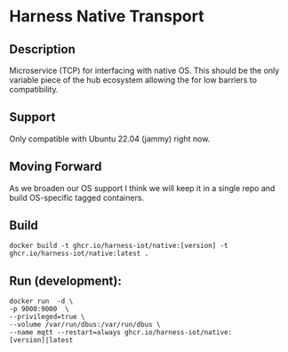 # Harness Native Transport

## Description
Microservice (TCP) for interfacing with native OS. This should be the only variable piece of the hub ecosystem allowing the for low barriers to compatibility. 

## Support
Only compatible with Ubuntu 22.04 (jammy) right now.

## Moving Forward
As we broaden our OS support I think we will keep it in a single repo and build OS-specific tagged containers.

## Build 
`docker build -t ghcr.io/harness-iot/native:[version] -t ghcr.io/harness-iot/native:latest .`

## Run (development):
```
docker run  -d \
-p 9000:9000  \
--privileged=true \
--volume /var/run/dbus:/var/run/dbus \
--name mqtt --restart=always ghcr.io/harness-iot/native:[version]|latest
```